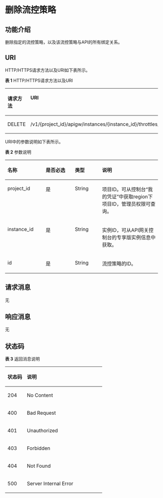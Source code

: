 # 删除流控策略<a name="ZH-CN_TOPIC_0000001082221271"></a>

## 功能介绍<a name="zh-cn_topic_0225568863_section13937026"></a>

删除指定的流控策略，以及该流控策略与API的所有绑定关系。

## URI<a name="zh-cn_topic_0225568863_section58324371"></a>

HTTP/HTTPS请求方法以及URI如下表所示。

**表 1**  HTTP/HTTPS请求方法以及URI

<a name="zh-cn_topic_0225568863_table59484814"></a>
<table><thead align="left"><tr id="zh-cn_topic_0225568863_row32208838"><th class="cellrowborder" valign="top" width="20%" id="mcps1.2.3.1.1"><p id="zh-cn_topic_0225568863_p58779092"><a name="zh-cn_topic_0225568863_p58779092"></a><a name="zh-cn_topic_0225568863_p58779092"></a>请求方法</p>
</th>
<th class="cellrowborder" valign="top" width="80%" id="mcps1.2.3.1.2"><p id="zh-cn_topic_0225568863_p63486051"><a name="zh-cn_topic_0225568863_p63486051"></a><a name="zh-cn_topic_0225568863_p63486051"></a>URI</p>
</th>
</tr>
</thead>
<tbody><tr id="zh-cn_topic_0225568863_row42096539"><td class="cellrowborder" valign="top" width="20%" headers="mcps1.2.3.1.1 "><p id="zh-cn_topic_0225568863_p54376483"><a name="zh-cn_topic_0225568863_p54376483"></a><a name="zh-cn_topic_0225568863_p54376483"></a>DELETE</p>
</td>
<td class="cellrowborder" valign="top" width="80%" headers="mcps1.2.3.1.2 "><p id="zh-cn_topic_0225568863_p42418979"><a name="zh-cn_topic_0225568863_p42418979"></a><a name="zh-cn_topic_0225568863_p42418979"></a>/v1/{project_id}/apigw/instances/{instance_id}/throttles/{id}</p>
</td>
</tr>
</tbody>
</table>

URI中的参数说明如下表所示。

**表 2**  参数说明

<a name="zh-cn_topic_0225568863_table13385284"></a>
<table><thead align="left"><tr id="zh-cn_topic_0225568863_row62579373"><th class="cellrowborder" valign="top" width="25%" id="mcps1.2.5.1.1"><p id="zh-cn_topic_0225568863_p35764424"><a name="zh-cn_topic_0225568863_p35764424"></a><a name="zh-cn_topic_0225568863_p35764424"></a>名称</p>
</th>
<th class="cellrowborder" valign="top" width="19.09%" id="mcps1.2.5.1.2"><p id="zh-cn_topic_0225568863_p11237236"><a name="zh-cn_topic_0225568863_p11237236"></a><a name="zh-cn_topic_0225568863_p11237236"></a>是否必选</p>
</th>
<th class="cellrowborder" valign="top" width="17.810000000000002%" id="mcps1.2.5.1.3"><p id="zh-cn_topic_0225568863_p37800920"><a name="zh-cn_topic_0225568863_p37800920"></a><a name="zh-cn_topic_0225568863_p37800920"></a>类型</p>
</th>
<th class="cellrowborder" valign="top" width="38.1%" id="mcps1.2.5.1.4"><p id="zh-cn_topic_0225568863_p41975709"><a name="zh-cn_topic_0225568863_p41975709"></a><a name="zh-cn_topic_0225568863_p41975709"></a>说明</p>
</th>
</tr>
</thead>
<tbody><tr id="zh-cn_topic_0225568863_row1693354814915"><td class="cellrowborder" valign="top" width="25%" headers="mcps1.2.5.1.1 "><p id="zh-cn_topic_0225568863_p55878963"><a name="zh-cn_topic_0225568863_p55878963"></a><a name="zh-cn_topic_0225568863_p55878963"></a>project_id</p>
</td>
<td class="cellrowborder" valign="top" width="19.09%" headers="mcps1.2.5.1.2 "><p id="zh-cn_topic_0225568863_p29902160"><a name="zh-cn_topic_0225568863_p29902160"></a><a name="zh-cn_topic_0225568863_p29902160"></a>是</p>
</td>
<td class="cellrowborder" valign="top" width="17.810000000000002%" headers="mcps1.2.5.1.3 "><p id="zh-cn_topic_0225568863_p6155914"><a name="zh-cn_topic_0225568863_p6155914"></a><a name="zh-cn_topic_0225568863_p6155914"></a>String</p>
</td>
<td class="cellrowborder" valign="top" width="38.1%" headers="mcps1.2.5.1.4 "><p id="zh-cn_topic_0225568863_p28867016"><a name="zh-cn_topic_0225568863_p28867016"></a><a name="zh-cn_topic_0225568863_p28867016"></a>项目ID。可从控制台“我的凭证”中获取region下项目ID，管理员权限可查询。</p>
</td>
</tr>
<tr id="zh-cn_topic_0225568863_row17655124864912"><td class="cellrowborder" valign="top" width="25%" headers="mcps1.2.5.1.1 "><p id="zh-cn_topic_0225568863_p1780913159538"><a name="zh-cn_topic_0225568863_p1780913159538"></a><a name="zh-cn_topic_0225568863_p1780913159538"></a>instance_id</p>
</td>
<td class="cellrowborder" valign="top" width="19.09%" headers="mcps1.2.5.1.2 "><p id="zh-cn_topic_0225568863_p9809215115310"><a name="zh-cn_topic_0225568863_p9809215115310"></a><a name="zh-cn_topic_0225568863_p9809215115310"></a>是</p>
</td>
<td class="cellrowborder" valign="top" width="17.810000000000002%" headers="mcps1.2.5.1.3 "><p id="zh-cn_topic_0225568863_p1280914152538"><a name="zh-cn_topic_0225568863_p1280914152538"></a><a name="zh-cn_topic_0225568863_p1280914152538"></a>String</p>
</td>
<td class="cellrowborder" valign="top" width="38.1%" headers="mcps1.2.5.1.4 "><p id="zh-cn_topic_0225568863_p1880914157537"><a name="zh-cn_topic_0225568863_p1880914157537"></a><a name="zh-cn_topic_0225568863_p1880914157537"></a>实例ID，可从API网关控制台的专享版实例信息中获取。</p>
</td>
</tr>
<tr id="zh-cn_topic_0225568863_row44589291"><td class="cellrowborder" valign="top" width="25%" headers="mcps1.2.5.1.1 "><p id="zh-cn_topic_0225568863_p54962793"><a name="zh-cn_topic_0225568863_p54962793"></a><a name="zh-cn_topic_0225568863_p54962793"></a>id</p>
</td>
<td class="cellrowborder" valign="top" width="19.09%" headers="mcps1.2.5.1.2 "><p id="zh-cn_topic_0225568863_p22801215"><a name="zh-cn_topic_0225568863_p22801215"></a><a name="zh-cn_topic_0225568863_p22801215"></a>是</p>
</td>
<td class="cellrowborder" valign="top" width="17.810000000000002%" headers="mcps1.2.5.1.3 "><p id="zh-cn_topic_0225568863_p34959126"><a name="zh-cn_topic_0225568863_p34959126"></a><a name="zh-cn_topic_0225568863_p34959126"></a>String</p>
</td>
<td class="cellrowborder" valign="top" width="38.1%" headers="mcps1.2.5.1.4 "><p id="zh-cn_topic_0225568863_p13116949"><a name="zh-cn_topic_0225568863_p13116949"></a><a name="zh-cn_topic_0225568863_p13116949"></a>流控策略的ID。</p>
</td>
</tr>
</tbody>
</table>

## 请求消息<a name="zh-cn_topic_0225568863_section55157294"></a>

无

## 响应消息<a name="zh-cn_topic_0225568863_section38555855"></a>

无

## 状态码<a name="zh-cn_topic_0225568863_section26653605"></a>

**表 3**  返回消息说明

<a name="zh-cn_topic_0225568863_table26743982"></a>
<table><thead align="left"><tr id="zh-cn_topic_0225568863_row66720907"><th class="cellrowborder" valign="top" width="20%" id="mcps1.2.3.1.1"><p id="zh-cn_topic_0225568863_p35684412"><a name="zh-cn_topic_0225568863_p35684412"></a><a name="zh-cn_topic_0225568863_p35684412"></a>状态码</p>
</th>
<th class="cellrowborder" valign="top" width="80%" id="mcps1.2.3.1.2"><p id="zh-cn_topic_0225568863_p4756298"><a name="zh-cn_topic_0225568863_p4756298"></a><a name="zh-cn_topic_0225568863_p4756298"></a>说明</p>
</th>
</tr>
</thead>
<tbody><tr id="zh-cn_topic_0225568863_row49715868"><td class="cellrowborder" valign="top" width="20%" headers="mcps1.2.3.1.1 "><p id="zh-cn_topic_0225568863_p453531"><a name="zh-cn_topic_0225568863_p453531"></a><a name="zh-cn_topic_0225568863_p453531"></a>204</p>
</td>
<td class="cellrowborder" valign="top" width="80%" headers="mcps1.2.3.1.2 "><p id="zh-cn_topic_0225568863_p36736046"><a name="zh-cn_topic_0225568863_p36736046"></a><a name="zh-cn_topic_0225568863_p36736046"></a>No Content</p>
</td>
</tr>
<tr id="zh-cn_topic_0225568863_row62188963"><td class="cellrowborder" valign="top" width="20%" headers="mcps1.2.3.1.1 "><p id="zh-cn_topic_0225568863_p4141232"><a name="zh-cn_topic_0225568863_p4141232"></a><a name="zh-cn_topic_0225568863_p4141232"></a>400</p>
</td>
<td class="cellrowborder" valign="top" width="80%" headers="mcps1.2.3.1.2 "><p id="zh-cn_topic_0225568863_p67004357"><a name="zh-cn_topic_0225568863_p67004357"></a><a name="zh-cn_topic_0225568863_p67004357"></a>Bad Request</p>
</td>
</tr>
<tr id="zh-cn_topic_0225568863_row66168307"><td class="cellrowborder" valign="top" width="20%" headers="mcps1.2.3.1.1 "><p id="zh-cn_topic_0225568863_p58032616"><a name="zh-cn_topic_0225568863_p58032616"></a><a name="zh-cn_topic_0225568863_p58032616"></a>401</p>
</td>
<td class="cellrowborder" valign="top" width="80%" headers="mcps1.2.3.1.2 "><p id="zh-cn_topic_0225568863_p3021433"><a name="zh-cn_topic_0225568863_p3021433"></a><a name="zh-cn_topic_0225568863_p3021433"></a>Unauthorized</p>
</td>
</tr>
<tr id="zh-cn_topic_0225568863_row27192904"><td class="cellrowborder" valign="top" width="20%" headers="mcps1.2.3.1.1 "><p id="zh-cn_topic_0225568863_p55141648"><a name="zh-cn_topic_0225568863_p55141648"></a><a name="zh-cn_topic_0225568863_p55141648"></a>403</p>
</td>
<td class="cellrowborder" valign="top" width="80%" headers="mcps1.2.3.1.2 "><p id="zh-cn_topic_0225568863_p37288488"><a name="zh-cn_topic_0225568863_p37288488"></a><a name="zh-cn_topic_0225568863_p37288488"></a>Forbidden</p>
</td>
</tr>
<tr id="zh-cn_topic_0225568863_row52073"><td class="cellrowborder" valign="top" width="20%" headers="mcps1.2.3.1.1 "><p id="zh-cn_topic_0225568863_p4217981"><a name="zh-cn_topic_0225568863_p4217981"></a><a name="zh-cn_topic_0225568863_p4217981"></a>404</p>
</td>
<td class="cellrowborder" valign="top" width="80%" headers="mcps1.2.3.1.2 "><p id="zh-cn_topic_0225568863_p6112181"><a name="zh-cn_topic_0225568863_p6112181"></a><a name="zh-cn_topic_0225568863_p6112181"></a>Not Found</p>
</td>
</tr>
<tr id="zh-cn_topic_0225568863_row55009634"><td class="cellrowborder" valign="top" width="20%" headers="mcps1.2.3.1.1 "><p id="zh-cn_topic_0225568863_p26595404"><a name="zh-cn_topic_0225568863_p26595404"></a><a name="zh-cn_topic_0225568863_p26595404"></a>500</p>
</td>
<td class="cellrowborder" valign="top" width="80%" headers="mcps1.2.3.1.2 "><p id="zh-cn_topic_0225568863_p6744143"><a name="zh-cn_topic_0225568863_p6744143"></a><a name="zh-cn_topic_0225568863_p6744143"></a>Server Internal Error</p>
</td>
</tr>
</tbody>
</table>

